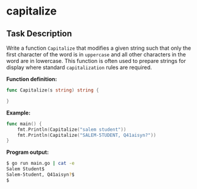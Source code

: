 # capitalize

## Task Description

Write a function `Capitalize` that modifies a given string such that only the first character of the word is in `uppercase` and all other characters in the word are in lowercase. This function is often used to prepare strings for display where standard `capitalization` rules are required.

**Function definition:**

```go
func Capitalize(s string) string {

}
```

**Example:**

```go
func main() {
    fmt.Println(Capitalize("salem student"))
    fmt.Println(Capitalize("SALEM-5TUDENT, Q41aisyn?"))
}
```

**Program output:**

```sh
$ go run main.go | cat -e
Salem Student$
Salem-5tudent, Q41aisyn?$
$
```
